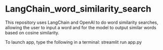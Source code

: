 # LangChain_word_similarity_search
This repository uses LangChain and OpenAI to do word similarity searches, allowing the user to input a word and for the model to output similar words based on cosine similarity.

To launch app, type the following in a terminal:
streamlit run app.py
